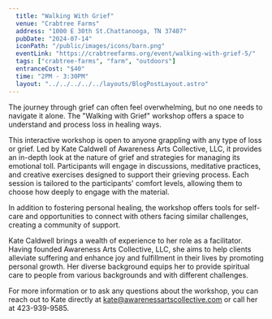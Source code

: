 ```yaml
---
  title: "Walking With Grief"
  venue: "Crabtree Farms"
  address: "1000 E 30th St.Chattanooga, TN 37407"
  pubDate: "2024-07-14"
  iconPath: "/public/images/icons/barn.png"
  eventLink: "https://crabtreefarms.org/event/walking-with-grief-5/"
  tags: ["crabtree-farms", "farm", "outdoors"]
  entranceCost: "$40"
  time: "2PM - 3:30PM"
  layout: "../../../../../layouts/BlogPostLayout.astro"
---
```


The journey through grief can often feel overwhelming, but no one needs to navigate it alone. The "Walking with Grief" workshop offers a space to understand and process loss in healing ways.

This interactive workshop is open to anyone grappling with any type of loss or grief. Led by Kate Caldwell of Awareness Arts Collective, LLC, it provides an in-depth look at the nature of grief and strategies for managing its emotional toll. Participants will engage in discussions, meditative practices, and creative exercises designed to support their grieving process. Each session is tailored to the participants' comfort levels, allowing them to choose how deeply to engage with the material.

In addition to fostering personal healing, the workshop offers tools for self-care and opportunities to connect with others facing similar challenges, creating a community of support.

Kate Caldwell brings a wealth of experience to her role as a facilitator. Having founded Awareness Arts Collective, LLC, she aims to help clients alleviate suffering and enhance joy and fulfillment in their lives by promoting personal growth. Her diverse background equips her to provide spiritual care to people from various backgrounds and with different challenges.

For more information or to ask any questions about the workshop, you can reach out to Kate directly at kate@awarenessartscollective.com or call her at 423-939-9585.

